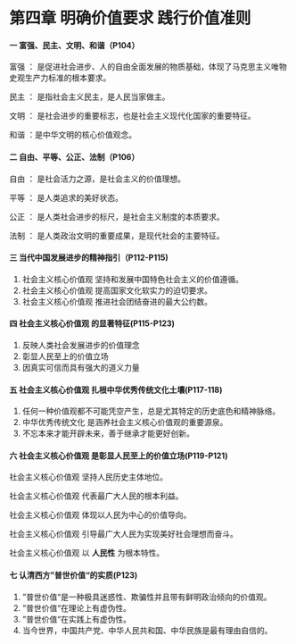 # 第四章 明确价值要求 践行价值准则

#### 一 富强、民主、文明、和谐（P104）

富强 ： 是促进社会进步、人的自由全面发展的物质基础，体现了马克思主义唯物史观生产力标准的根本要求。

民主 ： 是指社会主义民主，是人民当家做主。

文明 ： 是社会进步的重要标志，也是社会主义现代化国家的重要特征。

和谐  ：是中华文明的核心价值观念。



#### 二 自由、平等、公正、法制（P106）

自由 ： 是社会活力之源，是社会主义的价值理想。

平等 ： 是人类追求的美好状态。

公正 ： 是人类社会进步的标尺，是社会主义制度的本质要求。

法制 ： 是人类政治文明的重要成果，是现代社会的主要特征。



#### 三 当代中国发展进步的精神指引（P112-P115)

1. 社会主义核心价值观 坚持和发展中国特色社会主义的价值遵循。
2. 社会主义核心价值观 提高国家文化软实力的迫切要求。
3. 社会主义核心价值观 推进社会团结奋进的最大公约数。



#### 四 社会主义核心价值观 的显著特征(P115-P123)

1. 反映人类社会发展进步的价值理念
2. 彰显人民至上的价值立场
3. 因真实可信而具有强大的道义力量



#### 五 社会主义核心价值观 扎根中华优秀传统文化土壤(P117-118)

1. 任何一种价值观都不可能凭空产生，总是尤其特定的历史底色和精神脉络。
2. 中华优秀传统文化 是涵养社会主义核心价值观的重要源泉。
3. 不忘本来才能开辟未来，善于继承才能更好创新。



#### 六 社会主义核心价值观 是彰显人民至上的价值立场(P119-P121)

社会主义核心价值观 坚持人民历史主体地位。

社会主义核心价值观 代表最广大人民的根本利益。

社会主义核心价值观 体现以人民为中心的价值导向。

社会主义核心价值观 引导最广大人民为实现美好社会理想而奋斗。

社会主义核心价值观 以 **人民性** 为根本特性。



#### 七 认清西方”普世价值“的实质(P123)

1. ”普世价值“是一种极具迷惑性、欺骗性并且带有鲜明政治倾向的价值观。
2. ”普世价值“在理论上有虚伪性。
3. ”普世价值“在实践上有虚伪性。
4. 当今世界，中国共产党、中华人民共和国、中华民族是最有理由自信的。



